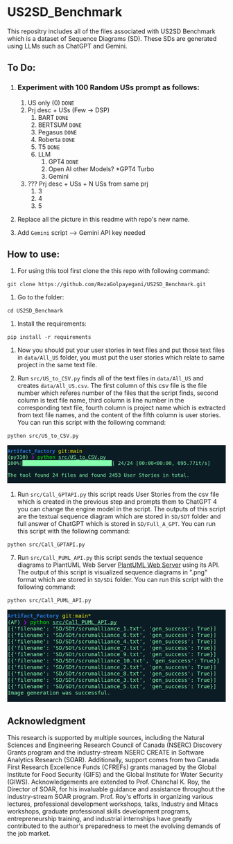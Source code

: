 # US2SD_Benchmark

This repositry includes all of the files associated with US2SD Benchmark which is a dataset of Sequence Diagrams (SD). These SDs are generated using LLMs such as ChatGPT and Gemini.

## To Do:

1. ### Experiment with 100 Random USs prompt as follows:

   1. US only (0) `DONE`
   2. Prj desc + USs (Few -> DSP)
      1. BART `DONE`
      2. BERTSUM `DONE`
      3. Pegasus `DONE`
      4. Roberta `DONE`
      5. T5 `DONE`
      6. LLM
         1. GPT4 `DONE`
         2. Open AI other Models? *GPT4 Turbo
         2. Gemini
   3. ??? Prj desc + USs + N USs from same prj
      1. 3
      2. 4
      3. 5

2. Replace all the picture in this readme with repo's new name.
3. Add `Gemini` script --> Gemini API key needed

## How to use:

1. For using this tool first clone the this repo with following command:

```
git clone https://github.com/RezaGolpayegani/US2SD_Benchmark.git
```

1. Go to the folder:

```
cd US2SD_Benchmark
```

1. Install the requirements:

```
pip install -r requirements
```

1. Now you should put your user stories in text files and put those text files in `data/All_US` folder, you must put the user stories which relate to same project in the same text file.

2. Run `src/US_to_CSV.py` finds all of the text files in `data/All_US` and creates `data/All_US.csv`. The first column of this csv file is the file number which referes number of the files that the script finds, second column is text file name, third column is line number in the corresponding text file, fourth column is project name which is extracted from text file names, and the content of the fifth column is user stories. You can run this script with the following command:

```
python src/US_to_CSV.py
```

<img src="images/US_CSV.png" alt="Alt text">

1. Run `src/Call_GPTAPI.py` this script reads User Stories from the csv file which is created in the previous step and prompts them to ChatGPT 4 you can change the engine model in the script. The outputs of this script are the textual sequence diagram which are stored in `SD/SDT` folder and full answer of ChatGPT which is stored in `SD/Full_A_GPT`. You can run this script with the following command:

```
python src/Call_GPTAPI.py

```

<!-- <img src="images/GPT.png" alt="Alt text"> -->

7. Run `src/Call_PUML_API.py` this script sends the textual sequence diagrams to PlantUML Web Server [PlantUML Web Server](https://plantuml.com/sequence-diagram) using its API. The output of this script is visualized sequence diagrams in ".png" format which are stored in `SD/SDi` folder. You can run this script with the following command:

```
python src/Call_PUML_API.py

```

<img src="images/PUML.png" alt="Alt text">

## Acknowledgment

This research is supported by multiple sources, including the Natural Sciences and Engineering Research Council of Canada (NSERC) Discovery Grants program and the industry-stream NSERC CREATE in Software Analytics Research (SOAR). Additionally, support comes from two Canada First Research Excellence Funds (CFREFs) grants managed by the Global Institute for Food Security (GIFS) and the Global Institute for Water Security (GIWS). Acknowledgements are extended to Prof. Chanchal K. Roy, the Director of SOAR, for his invaluable guidance and assistance throughout the industry-stream SOAR program. Prof. Roy's efforts in organizing various lectures, professional development workshops, talks, Industry and Mitacs workshops, graduate professional skills development programs, entrepreneurship training, and industrial internships have greatly contributed to the author's preparedness to meet the evolving demands of the job market.
